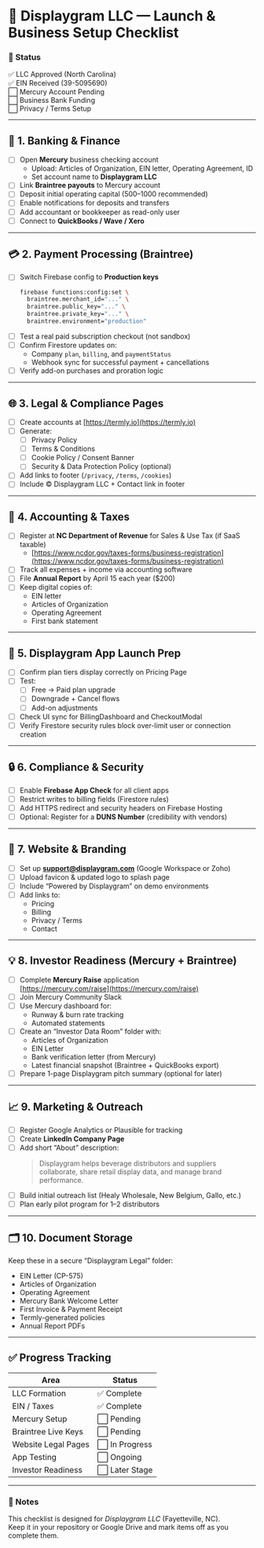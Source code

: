 # 🚀 Displaygram LLC — Launch & Business Setup Checklist

### 📅 Status
✅ LLC Approved (North Carolina)  
✅ EIN Received (39-5095690)  
⬜ Mercury Account Pending  
⬜ Business Bank Funding  
⬜ Privacy / Terms Setup  

---

## 🏦 1. Banking & Finance
- [ ] Open **Mercury** business checking account  
  - Upload: Articles of Organization, EIN letter, Operating Agreement, ID  
  - Set account name to **Displaygram LLC**
- [ ] Link **Braintree payouts** to Mercury account
- [ ] Deposit initial operating capital ($500–$1000 recommended)
- [ ] Enable notifications for deposits and transfers
- [ ] Add accountant or bookkeeper as read-only user
- [ ] Connect to **QuickBooks / Wave / Xero**

---

## 💳 2. Payment Processing (Braintree)
- [ ] Switch Firebase config to **Production keys**
  ```bash
  firebase functions:config:set \
    braintree.merchant_id="..." \
    braintree.public_key="..." \
    braintree.private_key="..." \
    braintree.environment="production"
  ```
- [ ] Test a real paid subscription checkout (not sandbox)
- [ ] Confirm Firestore updates on:
  - Company `plan`, `billing`, and `paymentStatus`
  - Webhook sync for successful payment + cancellations
- [ ] Verify add-on purchases and proration logic

---

## 🌐 3. Legal & Compliance Pages
- [ ] Create accounts at [https://termly.io](https://termly.io)
- [ ] Generate:
  - [ ] Privacy Policy  
  - [ ] Terms & Conditions  
  - [ ] Cookie Policy / Consent Banner  
  - [ ] Security & Data Protection Policy (optional)
- [ ] Add links to footer (`/privacy`, `/terms`, `/cookies`)
- [ ] Include © Displaygram LLC + Contact link in footer

---

## 💼 4. Accounting & Taxes
- [ ] Register at **NC Department of Revenue** for Sales & Use Tax (if SaaS taxable)
  - [https://www.ncdor.gov/taxes-forms/business-registration](https://www.ncdor.gov/taxes-forms/business-registration)
- [ ] Track all expenses + income via accounting software
- [ ] File **Annual Report** by April 15 each year ($200)
- [ ] Keep digital copies of:
  - EIN letter  
  - Articles of Organization  
  - Operating Agreement  
  - First bank statement  

---

## 🧰 5. Displaygram App Launch Prep
- [ ] Confirm plan tiers display correctly on Pricing Page
- [ ] Test:
  - [ ] Free → Paid plan upgrade  
  - [ ] Downgrade + Cancel flows  
  - [ ] Add-on adjustments  
- [ ] Check UI sync for BillingDashboard and CheckoutModal
- [ ] Verify Firestore security rules block over-limit user or connection creation

---

## 🔒 6. Compliance & Security
- [ ] Enable **Firebase App Check** for all client apps
- [ ] Restrict writes to billing fields (Firestore rules)
- [ ] Add HTTPS redirect and security headers on Firebase Hosting
- [ ] Optional: Register for a **DUNS Number** (credibility with vendors)

---

## 💬 7. Website & Branding
- [ ] Set up **support@displaygram.com** (Google Workspace or Zoho)
- [ ] Upload favicon & updated logo to splash page
- [ ] Include “Powered by Displaygram” on demo environments
- [ ] Add links to:
  - Pricing
  - Billing
  - Privacy / Terms
  - Contact

---

## 💡 8. Investor Readiness (Mercury + Braintree)
- [ ] Complete **Mercury Raise** application  
  [https://mercury.com/raise](https://mercury.com/raise)
- [ ] Join Mercury Community Slack
- [ ] Use Mercury dashboard for:
  - Runway & burn rate tracking  
  - Automated statements
- [ ] Create an “Investor Data Room” folder with:
  - Articles of Organization  
  - EIN Letter  
  - Bank verification letter (from Mercury)  
  - Latest financial snapshot (Braintree + QuickBooks export)
- [ ] Prepare 1-page Displaygram pitch summary (optional for later)

---

## 📈 9. Marketing & Outreach
- [ ] Register Google Analytics or Plausible for tracking
- [ ] Create **LinkedIn Company Page**
- [ ] Add short “About” description:
  > Displaygram helps beverage distributors and suppliers collaborate, share retail display data, and manage brand performance.
- [ ] Build initial outreach list (Healy Wholesale, New Belgium, Gallo, etc.)
- [ ] Plan early pilot program for 1–2 distributors

---

## 🗂️ 10. Document Storage
Keep these in a secure “Displaygram Legal” folder:
- EIN Letter (CP-575)
- Articles of Organization
- Operating Agreement
- Mercury Bank Welcome Letter
- First Invoice & Payment Receipt
- Termly-generated policies
- Annual Report PDFs

---

## ✅ Progress Tracking
| Area | Status |
|------|--------|
| LLC Formation | ✅ Complete |
| EIN / Taxes | ✅ Complete |
| Mercury Setup | ⬜ Pending |
| Braintree Live Keys | ⬜ Pending |
| Website Legal Pages | ⬜ In Progress |
| App Testing | ⬜ Ongoing |
| Investor Readiness | ⬜ Later Stage |

---

### 💬 Notes
This checklist is designed for *Displaygram LLC* (Fayetteville, NC).  
Keep it in your repository or Google Drive and mark items off as you complete them.
